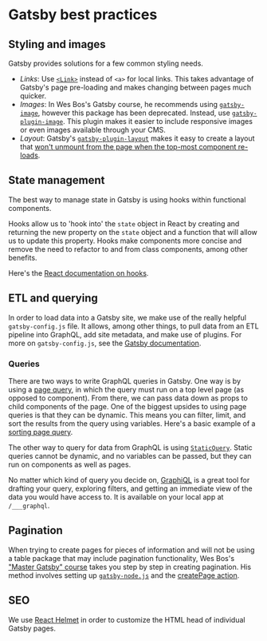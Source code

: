 # Gatsby best practices

## Styling and images
Gatsby provides solutions for a few common styling needs.
* *Links*: Use [`<Link>`](https://www.gatsbyjs.com/docs/reference/built-in-components/gatsby-link/) instead of `<a>` for local links. This takes advantage of Gatsby's page pre-loading and makes changing between pages much quicker. 
* *Images*: In Wes Bos's Gatsby course, he recommends using [`gatsby-image`](https://www.gatsbyjs.com/plugins/gatsby-image/), however this package has been deprecated. Instead, use [`gatsby-plugin-image`](https://www.gatsbyjs.com/plugins/gatsby-plugin-image). This plugin makes it easier to include responsive images or even images available through your CMS.
* *Layout*: Gatsby's [`gatsby-plugin-layout`](https://www.gatsbyjs.com/plugins/gatsby-plugin-layout/) makes it easy to create a layout that [won't unmount from the page when the top-most component re-loads](https://www.gatsbyjs.com/docs/how-to/routing/layout-components/).

## State management
The best way to manage state in Gatsby is using hooks within functional components. 

Hooks allow us to 'hook into' the `state` object in React by creating and returning the new property on the `state` object and a function that will allow us to update this property. Hooks make components more concise and remove the need to refactor to and from class components, among other benefits. 

Here's the [React documentation on hooks](https://reactjs.org/docs/hooks-intro.html).

## ETL and querying
In order to load data into a Gatsby site, we make use of the really helpful `gatsby-config.js` file. It allows, among other things, to pull data from an ETL pipeline into GraphQL, add site metadata, and make use of plugins. For more on `gatsby-config.js`, see the [Gatsby documentation](https://www.gatsbyjs.com/docs/reference/config-files/gatsby-config/).

### Queries
There are two ways to write GraphQL queries in Gatsby. One way is by using a [page query](https://www.gatsbyjs.com/docs/how-to/querying-data/page-query/), in which the query must run on a top level page (as opposed to component). From there, we can pass data down as props to child components of the page. One of the biggest upsides to using page queries is that they can be dynamic. This means you can filter, limit, and sort the results from the query using variables. Here's a basic example of a [sorting page query](https://github.com/sunrisedatadept/green-jobs/blob/main/src/pages/compare.js).

The other way to query for data from GraphQL is using [`StaticQuery`](https://www.gatsbyjs.com/docs/how-to/querying-data/static-query/). Static queries cannot be dynamic, and no variables can be passed, but they can run on components as well as pages.

No matter which kind of query you decide on, [GraphiQL](https://www.gatsbyjs.com/docs/how-to/querying-data/running-queries-with-graphiql/) is a great tool for drafting your query, exploring filters, and getting an immediate view of the data you would have access to. It is available on your local app at `/___graphql`.

## Pagination 
When trying to create pages for pieces of information and will not be using a table package that may include pagination functionality, Wes Bos's ["Master Gatsby" course](https://wesbos.com/courses) takes you step by step in creating pagination. His method involves setting up [`gatsby-node.js`](https://www.gatsbyjs.com/docs/reference/config-files/gatsby-node/) and the [createPage action](https://www.gatsbyjs.com/docs/reference/config-files/actions/#createPage). 

## SEO
We use [React Helmet](https://github.com/nfl/react-helmet#readme) in order to customize the HTML head of individual Gatsby pages.
